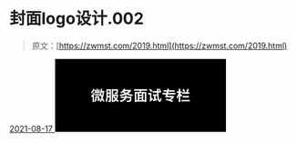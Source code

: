 <!--yml
category: 未分类
date: 0001-01-01 00:00:00
--->

# 封面logo设计.002

> 原文：[https://zwmst.com/2019.html](https://zwmst.com/2019.html)

   [ <time datetime="2021-08-17T09:59:56+08:00"> 2021-08-17 </time> ](https://zwmst.com/%e5%b0%81%e9%9d%a2logo%e8%ae%be%e8%ae%a1-002-3)  [![](img/47bb0a3292fb1f1193242cfc39d4a2c7.png)](https://zwmst.com/wp-content/uploads/2021/08/1629165596-d0c06e47389affb.jpeg)